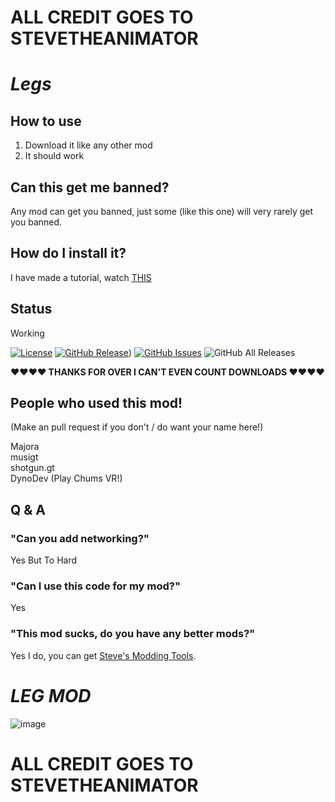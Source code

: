 # ALL CREDIT GOES TO STEVETHEANIMATOR
# *Legs*
## How to use
1. Download it like any other mod
2. It should work

## Can this get me banned?
Any mod can get you banned, just some (like this one) will very rarely get you banned.

## How do I install it?
I have made a tutorial, watch [THIS](https://www.youtube.com/watch?v=64WKT6eUkfo)

## Status
Working              

[![License](https://img.shields.io/badge/License-MIT-blue.svg)](https://opensource.org/licenses/MIT)
[![GitHub Release](https://img.shields.io/github/release/SteveTheAnimator/Legs.svg)](https://github.com/AngelxdripUNITY/Legs/releases/tag/v0.0.1))
[![GitHub Issues](https://img.shields.io/github/issues/SteveTheAnimator/Legs.svg)](https://github.com/SteveTheAnimator/Legs/issues)
![GitHub All Releases](https://img.shields.io/github/downloads/SteveTheAnimator/Legs/total)

 **❤️❤️❤️❤️ THANKS FOR OVER I CAN'T EVEN COUNT DOWNLOADS ❤️❤️❤️❤️**

## People who used this mod!
(Make an pull request if you don't / do want your name here!)      

Majora    
musigt  
shotgun.gt  
DynoDev  (Play Chums VR!)    


## Q & A
### "Can you add networking?"    
Yes But To Hard  
### "Can I use this code for my mod?"    
Yes
### "This mod sucks, do you have any better mods?"    
Yes I do, you can get [Steve's Modding Tools](https://github.com/SteveTheAnimator/Steves-Modding-Tools).    

# *LEG MOD*
![image](https://github.com/SteveTheAnimator/Legs/assets/103543324/a7192129-7f1c-4e34-8ea2-8f796e96de40)

# ALL CREDIT GOES TO STEVETHEANIMATOR
